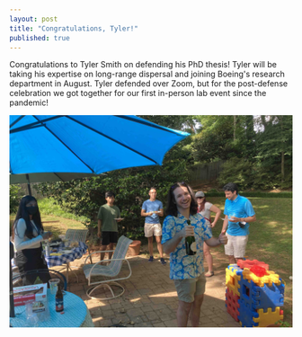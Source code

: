 ```yaml
---
layout: post
title: "Congratulations, Tyler!"
published: true
---
```


Congratulations to Tyler Smith on defending his PhD thesis! Tyler will be taking his expertise on long-range dispersal and joining Boeing's research department in August. Tyler defended over Zoom, but for the post-defense celebration we got together for our first in-person lab event since the pandemic!

![Tyler opening champagne](/images/tyler_defense.jpg)